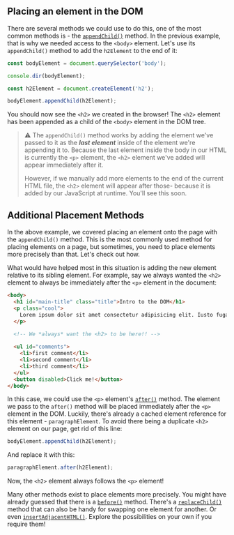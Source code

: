## Placing an element in the DOM

There are several methods we could use to do this, one of the most common methods is - the [`appendChild()`](https://developer.mozilla.org/en-US/docs/Web/API/Node/appendChild) method. In the previous example, that is why we needed access to the `<body>` element. Let's use its `appendChild()` method to add the `h2Element` to the end of it:

```javascript
const bodyElement = document.querySelector('body');

console.dir(bodyElement);
```

```javascript
const h2Element = document.createElement('h2');
```

```javascript
bodyElement.appendChild(h2Element);
```

You should now see the `<h2>` we created in the browser! The `<h2>` element has been appended as a child of the `<body>` element in the DOM tree.

> ⚠ The `appendChild()` method works by adding the element we've passed to it as the ***last element*** inside of the element we're appending it to. Because the last element inside the body in our HTML is currently the `<p>` element, the `<h2>` element we've added will appear immediately after it.
>
> However, if we manually add more elements to the end of the current HTML file, the `<h2>` element will appear after those- because it is added by our JavaScript at runtime. You'll see this soon.

## Additional Placement Methods
In the above example, we covered placing an element onto the page with the `appendChild()` method. This is the most commonly used method for placing elements on a page, but sometimes, you need to place elements more precisely than that. Let's check out how.

What would have helped most in this situation is adding the new element relative to its sibling element. For example, say we always wanted the `<h2>` element to always be immediately after the `<p>` element in the document:

```html
<body>
  <h1 id="main-title" class="title">Intro to the DOM</h1>
  <p class="cool">
    Lorem ipsum dolor sit amet consectetur adipisicing elit. Iusto fuga suscipit sint autem. Iure nam, libero perferendis ad doloremque quo eius nesciunt eveniet saepe. Voluptas qui dignissimos aliquam illo alias!
  </p>

  <!-- We *always* want the <h2> to be here!! -->
  
  <ul id="comments">
    <li>first comment</li>
    <li>second comment</li>
    <li>third comment</li>
  </ul>
  <button disabled>Click me!</button>
</body>
```

In this case, we could use the `<p>` element's [`after()`](https://developer.mozilla.org/en-US/docs/Web/API/Element/after) method. The element we pass to the `after()` method will be placed immediately after the `<p>` element in the DOM. Luckily, there's already a cached element reference for this element - `paragraphElement`. To avoid there being a duplicate `<h2>` element on our page, get rid of this line:

```javascript
bodyElement.appendChild(h2Element);
```

And replace it with this:

```javascript
paragraphElement.after(h2Element);
```

Now, the `<h2>` element always follows the `<p>` element!

Many other methods exist to place elements more precisely. You might have already guessed that there is a [`before()`](https://developer.mozilla.org/en-US/docs/Web/API/Element/before) method. There's a [`replaceChild()`](https://developer.mozilla.org/en-US/docs/Web/API/Node/replaceChild) method that can also be handy for swapping one element for another. Or even [`insertAdjacentHTML()`](https://developer.mozilla.org/en-US/docs/Web/API/Element/insertAdjacentHTML). Explore the possibilities on your own if you require them!
